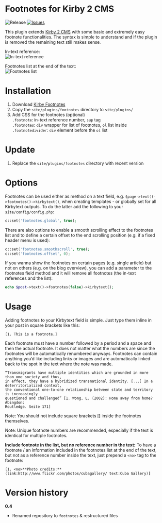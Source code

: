 Footnotes for Kirby 2 CMS
============

![Release](https://img.shields.io/github/release/distantnative/footnotes.svg)  [![Issues](https://img.shields.io/github/issues/distantnative/footnotes.svg)](https://github.com/distantnative/kirby-relativedate/issues)

This plugin extends [Kirby 2 CMS](http://getkirby.com) with some basic and extremely easy footnote functionalities. The syntax is simple to understand and if the plugin is removed the remaining text still makes sense.

In-text reference:  
![In-text reference](https://cloud.githubusercontent.com/assets/3788865/5635753/670ccacc-95ec-11e4-81b8-7cdc20b077b2.png)

Footnotes list at the end of the text:  
![Footnotes list](https://cloud.githubusercontent.com/assets/3788865/5635754/67339fe4-95ec-11e4-981a-ef3f47075935.png)

# Installation
1. Download [Kirby Footnotes](https://github.com/distantnative/kirby-footnotes/zipball/master/)
2. Copy the `site/plugins/footnotes` directory to `site/plugins/`
3. Add CSS for the footnotes (optional)  
`.footnote`: in-text reference number, `sup` tag  
`.footnotes`: `div` wrapper for list of footnotes, `ol` list inside  
`.footnotedivider`: `div` element before the `ol` list  

# Update
1. Replace the `site/plugins/footnotes` directory with recent version

# Options
Footnotes can be used either as method on a text field, e.g. `$page->text()->footnotes()->kirbytext()`, when creating templates - or globally set for all Kirbytext outputs. To do the latter add the following to your `site/config/config.php`:
```php
c::set('footnotes.global', true);
```

There are also options to enable a smooth scrolling effect to the footnotes list and to define a certain offset to the end scrolling position (e.g. if a fixed header menu is used):

```php
c::set('footnotes.smoothscroll', true);
c::set('footnotes.offset', 0);
```

If you wanna show the footnotes on certain pages (e.g. single article) but not on others (e.g. on the blog overview), you can add a parameter to the footnotes field method and it will remove all footnotes (the in-text references and the list):
```php
echo $post->text()->footnotes(false)->kirbytext();
```

# Usage
Adding footnotes to your Kirbytext field is simple. Just type them inline in your post in square brackets like this:

```
[1. This is a footnote.]
```

Each footnote must have a number followed by a period and a space and then the actual footnote. It does not matter what the numbers are since the footnotes will be automatically renumbered anyways. Footnotes can contain anything you’d like including links or images and are automatically linked back to the spot in the text where the note was made.

```
“Transmigrants have multiple identities which are grounded in more than one society and thus, 
in effect, they have a hybridized transnational identity. [...] In a deterritorialized context, 
the conventional one-to-one relationship between state and territory is increasingly 
questioned and challenged” [1. Wong, L. (2002): Home away from home? Abingdon: 
Routledge. Seite 171]
```

Note: You should not include square brackets [] inside the footnotes themselves.

Note: Unique footnote numbers are recommended, especially if the text is identical for multiple footnotes.

**Include footnote in the list, but no reference number in the text:**
To have a footnote / an information included in the footnotes list at the end of the text, but not as a reference number inside the text, just prepend a `<no>` tag to the footnote:
```
[1. <no>**Photo credits:** (link:http://www.flickr.com/photos/cubagallery/ text:Cuba Gallery)]
```

# Version history

**0.4**
- Renamed repository to `footnotes` & restructured files
